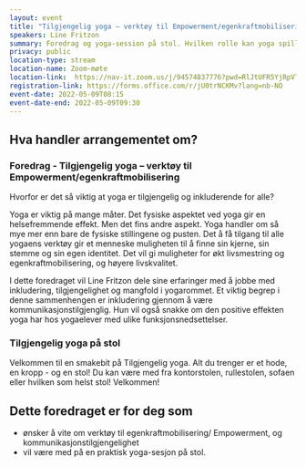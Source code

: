```yaml
---
layout: event
title: "Tilgjengelig yoga – verktøy til Empowerment/egenkraftmobilisering"
speakers: Line Fritzon
summary: Foredrag og yoga-session på stol. Hvilken rolle kan yoga spille for inkludering?
privacy: public
location-type: stream
location-name: Zoom-møte
location-link:  https://nav-it.zoom.us/j/94574837776?pwd=RlJtUFR5YjRpVTIxcm9SL2cydHdUUT09
registration-link: https://forms.office.com/r/jU0trNCKMv?lang=nb-NO
event-date: 2022-05-09T08:15
event-date-end: 2022-05-09T09:30
---
```

## Hva handler arrangementet om?

### Foredrag - Tilgjengelig yoga – verktøy til Empowerment/egenkraftmobilisering
Hvorfor er det så viktig at yoga er tilgjengelig og inkluderende for alle?

Yoga er viktig på mange måter. Det fysiske aspektet ved yoga gir en helsefremmende effekt. Men det fins andre aspekt. Yoga handler om så mye mer enn bare de fysiske stillingene og pusten. Det å få tilgang til alle yogaens verktøy gir et menneske muligheten til å finne sin kjerne, sin stemme og sin egen identitet. Det vil gi muligheter for økt livsmestring og egenkraftmobilisering, og høyere livskvalitet.

I dette foredraget vil Line Fritzon dele sine erfaringer med å jobbe med inkludering, tilgjengelighet og mangfold i yogarommet. Et viktig begrep i denne sammenhengen er inkludering gjennom å være kommunikasjonstilgjenglig. Hun vil også snakke om den positive effekten yoga har hos yogaelever med ulike funksjonsnedsettelser. 

### Tilgjengelig yoga på stol 
Velkommen til en smakebit på Tilgjengelig yoga. Alt du trenger er et hode, en kropp - og en stol! Du kan være med fra kontorstolen, rullestolen, sofaen eller hvilken som helst stol! Velkommen!

## Dette foredraget er for deg som
- ønsker å vite om verktøy til egenkraftmobilisering/ Empowerment, og kommunikasjonstilgjengelighet
- vil være med på en praktisk yoga-sesjon på stol.
